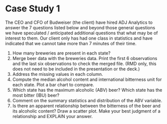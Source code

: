 # Case Study 1
The CEO and CFO of Budweiser (the client) have hired ADJ Analytics to answer the 7 questions listed below and beyond those general questions we have 
speculated / anticipated additional questions that what may be of interest to them. Our client only has had one class in statistics and have indicated that 
we cannot take more than 7 minutes of their time. 

1.   How many breweries are present in each state?
2.   Merge beer data with the breweries data. Print the first 6 observations and the last six observations to check the merged file. (RMD only, this does        not need to be included in the presentation or the deck.)
3.   Address the missing values in each column.
4.   Compute the median alcohol content and international bitterness unit for each state. Plot a bar chart to compare.
5.   Which state has the maximum alcoholic (ABV) beer? Which state has the most bitter (IBU) beer?
6.   Comment on the summary statistics and distribution of the ABV variable.
7.   Is there an apparent relationship between the bitterness of the beer and its alcoholic content? Draw a scatter plot. Make your best judgment of a          relationship and EXPLAIN your answer. 
